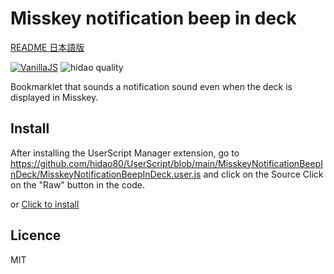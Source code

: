 # Misskey notification beep in deck

[README 日本語版](./README_ja.md)

[![VanillaJS](https://img.shields.io/badge/Framework-VanillaJS-blue.svg)](http://vanilla-js.com/)
![hidao quality](https://img.shields.io/badge/hidao-quality-orange.svg)

Bookmarklet that sounds a notification sound even when the deck is displayed in Misskey.

## Install
After installing the UserScript Manager extension, go to https://github.com/hidao80/UserScript/blob/main/MisskeyNotificationBeepInDeck/MisskeyNotificationBeepInDeck.user.js and click on the Source Click on the "Raw" button in the code.

or [Click to install](https://github.com/hidao80/UserScript/raw/main/MisskeyNotificationBeepInDeck/MisskeyNotificationBeepInDeck.user.js)

## Licence

MIT
